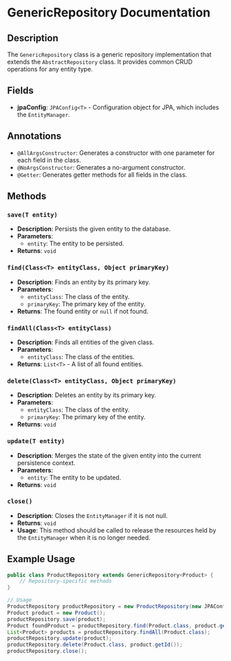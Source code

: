 # GenericRepository Documentation

## Description
The `GenericRepository` class is a generic repository implementation that extends the `AbstractRepository` class. It provides common CRUD operations for any entity type.

## Fields

- **jpaConfig**: `JPAConfig<T>` - Configuration object for JPA, which includes the `EntityManager`.

## Annotations

- `@AllArgsConstructor`: Generates a constructor with one parameter for each field in the class.
- `@NoArgsConstructor`: Generates a no-argument constructor.
- `@Getter`: Generates getter methods for all fields in the class.

## Methods

### `save(T entity)`
- **Description**: Persists the given entity to the database.
- **Parameters**:
  - `entity`: The entity to be persisted.
- **Returns**: `void`

### `find(Class<T> entityClass, Object primaryKey)`
- **Description**: Finds an entity by its primary key.
- **Parameters**:
  - `entityClass`: The class of the entity.
  - `primaryKey`: The primary key of the entity.
- **Returns**: The found entity or `null` if not found.

### `findAll(Class<T> entityClass)`
- **Description**: Finds all entities of the given class.
- **Parameters**:
  - `entityClass`: The class of the entities.
- **Returns**: `List<T>` - A list of all found entities.

### `delete(Class<T> entityClass, Object primaryKey)`
- **Description**: Deletes an entity by its primary key.
- **Parameters**:
  - `entityClass`: The class of the entity.
  - `primaryKey`: The primary key of the entity.
- **Returns**: `void`

### `update(T entity)`
- **Description**: Merges the state of the given entity into the current persistence context.
- **Parameters**:
  - `entity`: The entity to be updated.
- **Returns**: `void`

### `close()`
- **Description**: Closes the `EntityManager` if it is not null.
- **Returns**: `void`
- **Usage**: This method should be called to release the resources held by the `EntityManager` when it is no longer needed.

## Example Usage

```java
public class ProductRepository extends GenericRepository<Product> {
    // Repository-specific methods
}

// Usage
ProductRepository productRepository = new ProductRepository(new JPAConfig<>());
Product product = new Product();
productRepository.save(product);
Product foundProduct = productRepository.find(Product.class, product.getId());
List<Product> products = productRepository.findAll(Product.class);
productRepository.update(product);
productRepository.delete(Product.class, product.getId());
productRepository.close();